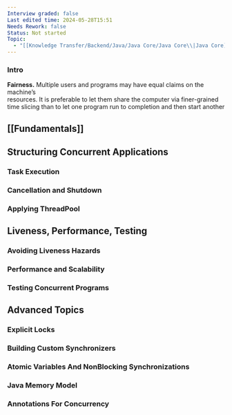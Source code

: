 ```yaml
---
Interview graded: false
Last edited time: 2024-05-28T15:51
Needs Rework: false
Status: Not started
Topic:
  - "[[Knowledge Transfer/Backend/Java/Java Core/Java Core\\|Java Core]]"
---
```

### Intro

**Fairness.** Multiple users and programs may have equal claims on the machine’s  
resources. It is preferable to let them share the computer via finer-grained  
time slicing than to let one program run to completion and then start another  

## [[Fundamentals]]


## Structuring Concurrent Applications

### Task Execution

### Cancellation and Shutdown

### Applying ThreadPool

## Liveness, Performance, Testing

### Avoiding Liveness Hazards

### Performance and Scalability

### Testing Concurrent Programs

## Advanced Topics

### Explicit Locks

### Building Custom Synchronizers

### Atomic Variables And NonBlocking Synchronizations

### Java Memory Model

### Annotations For Concurrency